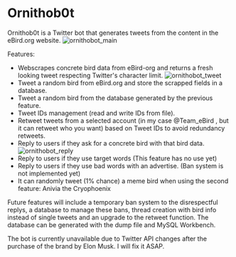 # Ornithob0t
Ornithob0t is a Twitter bot that generates tweets from the content in the eBird.org website. 
![ornithobot_main](https://github.com/JVinuelas19/TwitterBot/assets/111135343/057d9126-a39f-4f82-9aa1-0e86ade6a210)

Features:
- Webscrapes concrete bird data from eBird-org and returns a fresh looking tweet respecting Twitter's character limit.
![ornithobot_tweet](https://github.com/JVinuelas19/TwitterBot/assets/111135343/24fc8e83-c445-4cba-a789-fd196d2e8900)
- Tweet a random bird from eBird.org and store the scrapped fields in a database.
- Tweet a random bird from the database generated by the previous feature.
- Tweet IDs management (read and write IDs from file).
- Retweet tweets from a selected account (in my case @Team_eBird , but it can retweet who you want) based on Tweet IDs to avoid redundancy retweets.
- Reply to users if they ask for a concrete bird with that bird data.
![ornithobot_reply](https://github.com/JVinuelas19/TwitterBot/assets/111135343/4d3b8066-3962-4a28-bb61-2d9f9d2819ce)
- Reply to users if they use target words (This feature has no use yet)
- Reply to users if they use bad words with an advertise. (Ban system is not implemented yet)
- It can randomly tweet (1% chance) a meme bird when using the second feature: Anivia the Cryophoenix

Future features will include a temporary ban system to the disrespectful replys, a database to manage these bans, thread creation with bird info instead of single tweets and an upgrade to the retweet function. 
The database can be generated with the dump file and MySQL Workbench.

The bot is currently unavailable due to Twitter API changes after the purchase of the brand by Elon Musk. I will fix it ASAP.

